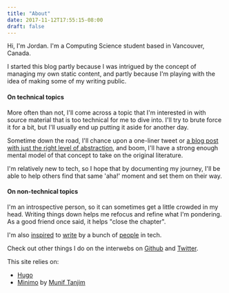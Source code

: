 ```yaml
---
title: "About"
date: 2017-11-12T17:55:15-08:00
draft: false
---
```


Hi, I'm Jordan. I'm a Computing Science student based in Vancouver, Canada.

I started this blog partly because I was intrigued by the concept of managing my own static content, and partly because I'm playing with the idea of making some of my writing public.

#### On technical topics

More often than not, I'll come across a topic that I'm interested in with source material that is too technical for me to dive into. I'll try to brute force it for a bit, but I'll usually end up putting it aside for another day.

Sometime down the road, I'll chance upon a one-liner tweet or [a blog post with just the right level of abstraction](https://blog.mbrt.it/2017-10-01-demystifying-container-networking/), and boom, I'll have a strong enough mental model of that concept to take on the original literature.

I'm relatively new to tech, so I hope that by documenting my journey, I'll be able to help others find that same 'aha!' moment and set them on their way.

#### On non-technical topics

I'm an introspective person, so it can sometimes get a little crowded in my head. Writing things down helps me refocus and refine what I'm pondering. As a good friend once said, it helps "close the chapter".


I'm also [inspired](https://www.susanjfowler.com/) to [write](https://zachholman.com/) by a bunch of [people](https://twitter.com/bitario) in tech.

Check out other things I do on the interwebs on [Github](https://github.com/onethirdzero) and [Twitter](https://twitter.com/onethirdzero).

This site relies on:

- [Hugo](https://gohugo.io)
- [Minimo](https://themes.gohugo.io/minimo/) by [Munif Tanjim](https://twitter.com/MunifTanjim)
